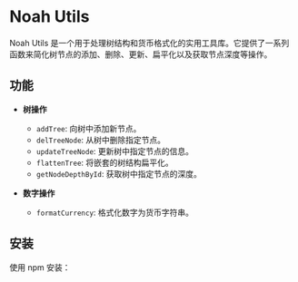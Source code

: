 <!--
 * @Author: Noah
 * @Date: 2024-11-20 08:55:55
 * @LastEditTime: 2024-11-20 08:56:25
 * @FilePath: \noah-utils\README.md
 * @Description: 
 * 
 * Copyright (c) 2024 by ${git_name_email}, All Rights Reserved. 
-->
# Noah Utils

Noah Utils 是一个用于处理树结构和货币格式化的实用工具库。它提供了一系列函数来简化树节点的添加、删除、更新、扁平化以及获取节点深度等操作。

## 功能

- **树操作**
  - `addTree`: 向树中添加新节点。
  - `delTreeNode`: 从树中删除指定节点。
  - `updateTreeNode`: 更新树中指定节点的信息。
  - `flattenTree`: 将嵌套的树结构扁平化。
  - `getNodeDepthById`: 获取树中指定节点的深度。

- **数字操作**
  - `formatCurrency`: 格式化数字为货币字符串。

## 安装

使用 npm 安装：
